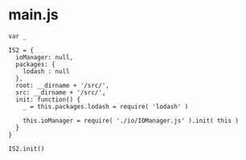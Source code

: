 main.js
=======

    var _

    IS2 = {
      ioManager: null,
      packages: {
        lodash : null
      },
      root: __dirname + '/src/',
      src: __dirname + '/src/',
      init: function() {
        _ = this.packages.lodash = require( 'lodash' )
        
        this.ioManager = require( './io/IOManager.js' ).init( this )
      }
    }
    
    IS2.init()